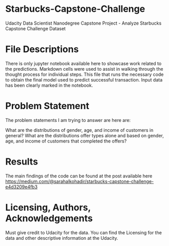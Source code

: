 # Starbucks-Capstone-Challenge
Udacity Data Scientist Nanodegree Capstone Project - Analyze Starbucks Capstone Challenge Dataset

# File Descriptions
There is only jupyter notebook available here to showcase work related to the predictions. Markdown cells were used to assist in walking through the thought process for individual steps. This file that runs the necessary code to obtain the final model used to predict successful transaction. Input data has been clearly marked in the notebook.

# Problem Statement
The problem statements I am trying to answer are here are:

What are the distributions of gender, age, and income of customers in general?
What are the distributions offer types alone and based on gender, age, and income of customers that completed the offers? 

# Results
The main findings of the code can be found at the post available here https://medium.com/@sarahalkohadir/starbucks-capstone-challenge-e4d3209e4fb3 

# Licensing, Authors, Acknowledgements
Must give credit to Udacity for the data. You can find the Licensing for the data and other descriptive information at the Udacity.
